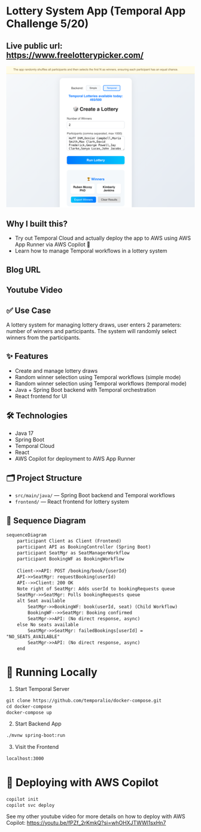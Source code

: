 # Lottery System App (Temporal App Challenge 5/20)

## Live public url: https://www.freelotterypicker.com/
![img.png](img.png)

## Why I built this?
* Try out Temporal Cloud and actually deploy the app to AWS using AWS App Runner via AWS Copilot 🙌
* Learn how to manage Temporal workflows in a lottery system

## Blog URL

## Youtube Video

## ✅ Use Case
A lottery system for managing lottery draws, user enters 2 parameters: number of winners and participants. The system will randomly select winners from the participants.

## ✨ Features
- Create and manage lottery draws
- Random winner selection using Temporal workflows (simple mode)
- Random winner selection using Temporal workflows (temporal mode)
- Java + Spring Boot backend with Temporal orchestration
- React frontend for UI

## 🛠 Technologies
- Java 17
- Spring Boot
- Temporal Cloud
- React
- AWS Copilot for deployment to AWS App Runner

## 🗂 Project Structure
- `src/main/java/` — Spring Boot backend and Temporal workflows
- `frontend/` — React frontend for lottery system

## 📝 Sequence Diagram
```mermaid
sequenceDiagram
    participant Client as Client (Frontend)
    participant API as BookingController (Spring Boot)
    participant SeatMgr as SeatManagerWorkflow
    participant BookingWF as BookingWorkflow

    Client->>API: POST /booking/book/{userId}
    API->>SeatMgr: requestBooking(userId)
    API-->>Client: 200 OK
    Note right of SeatMgr: Adds userId to bookingRequests queue
    SeatMgr->>SeatMgr: Polls bookingRequests queue
    alt Seat available
        SeatMgr->>BookingWF: book(userId, seat) (Child Workflow)
        BookingWF-->>SeatMgr: Booking confirmed
        SeatMgr->>API: (No direct response, async)
    else No seats available
        SeatMgr->>SeatMgr: failedBookings[userId] = "NO_SEATS_AVAILABLE"
        SeatMgr->>API: (No direct response, async)
    end
```

# 🚀 Running Locally
1. Start Temporal Server
```
git clone https://github.com/temporalio/docker-compose.git
cd docker-compose
docker-compose up
```

2. Start Backend App
```bash
./mvnw spring-boot:run
```

3. Visit the Frontend
```bash
localhost:3000
```

# 🚢 Deploying with AWS Copilot
```
copilot init
copilot svc deploy
```
See my other youtube video for more details on how to deploy with AWS Copilot:
https://youtu.be/fPZf_2rKmkQ?si=whOHXJTWWl1sxHn7